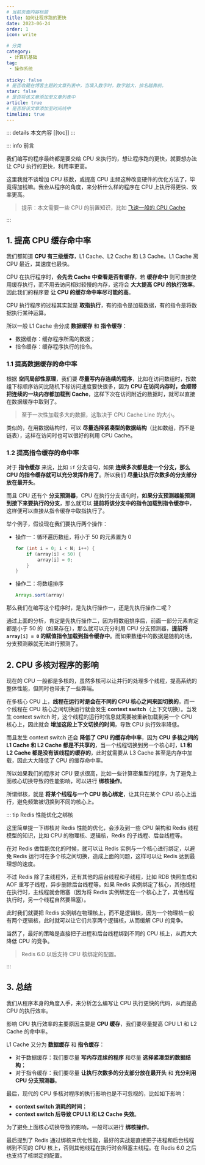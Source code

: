 ```yaml
---
# 当前页面内容标题
title: 如何让程序跑的更快
date: 2023-06-24
order: 1
icon: write

# 分类
category:
 - 计算机基础
tag:
 - 操作系统
 
sticky: false
# 是否收藏在博客主题的文章列表中，当填入数字时，数字越大，排名越靠前。
star: false
# 是否将该文章添加至文章列表中
article: true
# 是否将该文章添加至时间线中
timeline: true
---
```



::: details 本文内容
[[toc]]
:::



::: info 前言

我们编写的程序最终都是要交给 CPU 来执行的，想让程序跑的更快，就要想办法让 CPU 执行的更快，利用率更高。

这里我就不谈增加 CPU 核数，或提高 CPU 主频这种改变硬件的优化方法了，毕竟得加钱嘛。我会从程序的角度，来分析什么样的程序在 CPU 上执行得更快、效率更高。

> 提示：本文需要一些 CPU 的前置知识，比如 [飞速一般的 CPU Cache]()

:::

## 1. 提高 CPU 缓存命中率

我们都知道 **CPU 有三级缓存**，L1 Cache、L2 Cache 和 L3 Cache。L1 Cache 离 CPU 最近，其速度也最快。

CPU 在执行程序时，**会先去 Cache 中查看是否有缓存**，若 **缓存命中** 则可直接使用缓存执行，而不用去访问相对较慢的内存，这将会 **大大提高 CPU 的执行效率**。因此我们的程序要 **让 CPU 的缓存命中率尽可能的高**。

CPU 执行程序的过程其实就是 **取指执行**，有的指令是加载数据，有的指令是将数据执行某种运算。

所以一般 L1 Cache 会分成 **数据缓存** 和 **指令缓存**：

- 数据缓存：缓存程序所需的数据；
- 指令缓存：缓存程序执行的指令。

### 1.1 提高数据缓存的命中率

根据 **空间局部性原理**，我们要 **尽量写内存连续的程序**，比如在访问数组时，按数组下标顺序访问比随机下标访问速度要快很多，因为 **CPU 在访问内存时，会顺带把连续的一块内存都加载到 Cache**，这样下次在访问附近的数据时，就可以直接在数据缓存中取到了。

> 至于一次性加载多大的数据，这取决于 CPU Cache Line 的大小。

类似的，在用数据结构时，可以 **尽量选择紧凑型的数据结构**（比如数组，而不是链表），这样在访问时也可以很好的利用 CPU Cache。

### 1.2 提高指令缓存的命中率

对于 **指令缓存** 来说，比如 `if` 分支语句，如果 **连续多次都是走一个分支，那么 CPU 的指令缓存就可以充分发挥作用了**。所以我们 **尽量让执行次数多的分支部分放在最开头**。

而且 CPU 还有个 **分支预测器**，CPU 在执行分支语句时，**如果分支预测器能预测到接下来要执行的分支**，那么就可以 **提前将该分支中的指令加载到指令缓存中**，这样便可以直接从指令缓存中取指执行了。

举个例子，假设现在我们要执行两个操作：

- 操作一：循环遍历数组，将小于 50 的元素置为 0

  ```java
  for (int i = 0; i < N; i++) {
      if (array[i] < 50) {
          array[i] = 0;
      }
  }
  ```

- 操作二：将数组排序

  ```java
  Arrays.sort(array)
  ```

那么我们在编写这个程序时，是先执行操作一，还是先执行操作二呢？

通过上面的分析，肯定是先执行操作二，因为将数组排序后，前面一部分元素肯定都是小于 50 的（如果存在），那么就可以充分利用 CPU 分支预测器，**提前将 `array[i] = 0` 的赋值指令加载到指令缓存中**。而如果数组中的数据是随机的话，分支预测器就无法进行预测了。

## 2. CPU 多核对程序的影响

现在的 CPU 一般都是多核的，虽然多核可以让并行的处理多个线程，提高系统的整体性能，但同时也带来了一些弊端。

在多核心 CPU 上，**线程在运行时是会在不同的 CPU 核心之间来回切换的**，而一个线程在 CPU 核心之间切换运行就会发生 **context switch**（上下文切换）。当发生 context switch 时，这个线程的运行时信息就需要被重新加载到另一个 CPU 核心上，因此就会 **增加这段上下文切换的时间**，导致 CPU 执行效率降低。

而且发生 context switch 还会 **降低了 CPU 的缓存命中率**，因为 **CPU 多核之间的 L1 Cache 和 L2 Cache 都是不共享的**，当一个线程切换到另一个核心时，**L1 和 L2 Cache 都是没有该线程的缓存的**，此时就需要从 L3 Cache 甚至是内存中加载，因此大大降低了 CPU 的缓存命中率。

所以如果我们的程序对 CPU 要求很高，比如一些计算密集型的程序，为了避免上面核心切换导致的性能影响，可以进行 **绑核操作**。

所谓绑核，就是 **将某个线程与一个 CPU 核心绑定**，让其只在某个 CPU 核心上运行，避免频繁被切换到不同的核心上。

::: tip Redis 性能优化之绑核

这里简单提一下绑核对 Redis 性能的优化，会涉及到一些 CPU 架构和 Redis 线程模型的知识，比如 CPU 的物理核、逻辑核，Redis 的子线程、后台线程等。

在对 Redis 做性能优化的时候，就可以让 Redis 实例与一个核心进行绑定，以避免 Redis 运行时在多个核之间切换，造成上面的问题，这样可以让 Redis 达到最理想的速度。

不过 Redis 除了主线程外，还有其他的后台线程和子线程，比如 RDB 快照生成和AOF 重写子线程，异步删除后台线程等。如果 Redis 实例绑定了核心，其他线程在执行时，主线程就会阻塞（因为将 Redis 实例绑定在一个核心上了，其他线程执行时，另一个线程自然要阻塞）。

此时我们就要把 Redis 实例绑在物理核上，而不是逻辑核，因为一个物理核一般有两个逻辑核，此时就可以让它们共享两个逻辑核，从而缓解 CPU 的竞争。

当然了，最好的策略是直接把子进程和后台线程绑到不同的 CPU 核上，从而大大降低 CPU 的竞争。

> Redis 6.0 以后支持 CPU 核绑定的配置。

:::

## 3. 总结

我们从程序本身的角度入手，来分析怎么编写让 CPU 执行更快的代码，从而提高 CPU 的执行效率。

影响 CPU 执行效率的主要原因主要是 **CPU 缓存**，我们要尽量提高 CPU L1 和 L2 Cache 的命中率。

L1 Cache 又分为 **数据缓存** 和 **指令缓存**：

- 对于数据缓存：我们要尽量 **写内存连续的程序** 和尽量 **选择紧凑型的数据结构**；
- 对于指令缓存：我们要尽量 **让执行次数多的分支部分放在最开头** 和 **充分利用 CPU 分支预测器**。

最后，现代的 CPU 多核对程序的执行影响也是不可忽视的，比如如下影响：

- **context switch 消耗的时间**；
- **context switch 后导致 CPU L1 和 L2 Cache 失效**。

为了避免上面核心切换导致的影响，一般可以进行 **绑核操作**。

最后提到了 Redis 通过绑核来优化性能，最好的实战是直接把子进程和后台线程绑到不同的 CPU 核上，否则其他线程在执行时会阻塞主线程。在 Redis 6.0 之后也支持了核绑定的配置。




